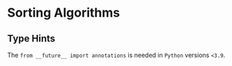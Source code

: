 # Sorting Algorithms

## Type Hints

The `from __future__ import annotations` is needed in `Python` versions `<3.9`.
